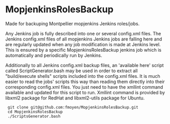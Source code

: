 # MopjenkinsRolesBackup
Made for backuping Montpellier mopjenkins Jenkins roles/jobs.

Any Jenkins job is fully described into one or several config.xml files.
The Jenkins config.xml files of all mopjenkins Jenkins jobs are falling here and are regularly updated when any job modification is made at Jenkins level. This is ensured by a specific MopjenkinsRolesBackup jenkins job which is automatically and periodically run by Jenkins.

Additionally to all Jenkins config.xml backup files, an 'available here' script called ScriptGenerator.bash may be used in order to extract all "build/execute shells" scripts included into the config.xml files. It is much easier to read the jobs' scripts this way than reading them directly into their corresponding config.xml files.
You just need to have the xmllint command available and updated for this script to run. Xmllint command is provided by libxml2 package for RedHat and libxml2-utils package for Ubuntu.

     git clone git@github.com:fmoyen/MopjenkinsRolesBackup.git
     cd MopjenkinsRolesBackup
     ./ScriptsGenerator.bash
